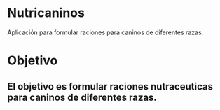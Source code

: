 # Nutricaninos
Aplicación para formular raciones para caninos de diferentes razas.
# Objetivo
## El objetivo es formular raciones nutraceuticas para caninos de diferentes razas.
